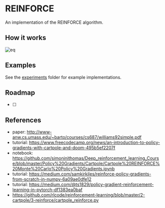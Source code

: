 # REINFORCE
An implementation of the REINFORCE algorithm.

## How it works

![eq](https://miro.medium.com/max/638/1*VFRng5GHkOzNrx8wG2BlqA.png)

## Examples
See the [experiments](./experiments) folder for example implementations.

## Roadmap
- [ ] 

## References
- paper: http://www-anw.cs.umass.edu/~barto/courses/cs687/williams92simple.pdf
- tutorial: https://www.freecodecamp.org/news/an-introduction-to-policy-gradients-with-cartpole-and-doom-495b5ef2207f
- notebook: https://github.com/simoninithomas/Deep_reinforcement_learning_Course/blob/master/Policy%20Gradients/Cartpole/Cartpole%20REINFORCE%20Monte%20Carlo%20Policy%20Gradients.ipynb
- tutorial: https://medium.com/samkirkiles/reinforce-policy-gradients-from-scratch-in-numpy-6a09ae0dfe12
- tutorial: https://medium.com/@ts1829/policy-gradient-reinforcement-learning-in-pytorch-df1383ea0baf
- https://github.com/rlcode/reinforcement-learning/blob/master/2-cartpole/3-reinforce/cartpole_reinforce.py